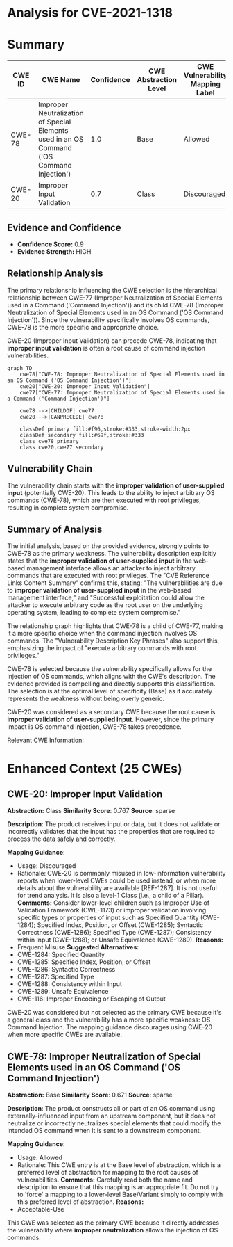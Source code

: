 # Analysis for CVE-2021-1318

# Summary
| CWE ID | CWE Name | Confidence | CWE Abstraction Level | CWE Vulnerability Mapping Label | CWE-Vulnerability Mapping Notes |
|---|---|---|---|---|---|
| CWE-78 | Improper Neutralization of Special Elements used in an OS Command ('OS Command Injection') | 1.0 | Base | Allowed | Primary CWE |
| CWE-20 | Improper Input Validation | 0.7 | Class | Discouraged | Secondary Candidate |

## Evidence and Confidence

*   **Confidence Score:** 0.9
*   **Evidence Strength:** HIGH

## Relationship Analysis
The primary relationship influencing the CWE selection is the hierarchical relationship between CWE-77 (Improper Neutralization of Special Elements used in a Command ('Command Injection')) and its child CWE-78 (Improper Neutralization of Special Elements used in an OS Command ('OS Command Injection')). Since the vulnerability specifically involves OS commands, CWE-78 is the more specific and appropriate choice.

CWE-20 (Improper Input Validation) can precede CWE-78, indicating that **improper input validation** is often a root cause of command injection vulnerabilities.

```mermaid
graph TD
    cwe78["CWE-78: Improper Neutralization of Special Elements used in an OS Command ('OS Command Injection')"]
    cwe20["CWE-20: Improper Input Validation"]
    cwe77["CWE-77: Improper Neutralization of Special Elements used in a Command ('Command Injection')"]

    cwe78 -->|CHILDOF| cwe77
    cwe20 -->|CANPRECEDE| cwe78

    classDef primary fill:#f96,stroke:#333,stroke-width:2px
    classDef secondary fill:#69f,stroke:#333
    class cwe78 primary
    class cwe20,cwe77 secondary
```

## Vulnerability Chain
The vulnerability chain starts with the **improper validation of user-supplied input** (potentially CWE-20). This leads to the ability to inject arbitrary OS commands (CWE-78), which are then executed with root privileges, resulting in complete system compromise.

## Summary of Analysis
The initial analysis, based on the provided evidence, strongly points to CWE-78 as the primary weakness. The vulnerability description explicitly states that the **improper validation of user-supplied input** in the web-based management interface allows an attacker to inject arbitrary commands that are executed with root privileges. The "CVE Reference Links Content Summary" confirms this, stating: "The vulnerabilities are due to **improper validation of user-supplied input** in the web-based management interface," and "Successful exploitation could allow the attacker to execute arbitrary code as the root user on the underlying operating system, leading to complete system compromise."

The relationship graph highlights that CWE-78 is a child of CWE-77, making it a more specific choice when the command injection involves OS commands. The "Vulnerability Description Key Phrases" also support this, emphasizing the impact of "execute arbitrary commands with root privileges."

CWE-78 is selected because the vulnerability specifically allows for the injection of OS commands, which aligns with the CWE's description. The evidence provided is compelling and directly supports this classification. The selection is at the optimal level of specificity (Base) as it accurately represents the weakness without being overly generic.

CWE-20 was considered as a secondary CWE because the root cause is **improper validation of user-supplied input**. However, since the primary impact is OS command injection, CWE-78 takes precedence.

Relevant CWE Information:

# Enhanced Context (25 CWEs)

## CWE-20: Improper Input Validation
**Abstraction:** Class
**Similarity Score**: 0.767
**Source**: sparse

**Description**:
The product receives input or data, but it does
        not validate or incorrectly validates that the input has the
        properties that are required to process the data safely and
        correctly.

**Mapping Guidance**:
- Usage: Discouraged
- Rationale: CWE-20 is commonly misused in low-information vulnerability reports when lower-level CWEs could be used instead, or when more details about the vulnerability are available [REF-1287]. It is not useful for trend analysis. It is also a level-1 Class (i.e., a child of a Pillar).
**Comments:** Consider lower-level children such as Improper Use of Validation Framework (CWE-1173) or improper validation involving specific types or properties of input such as Specified Quantity (CWE-1284); Specified Index, Position, or Offset (CWE-1285); Syntactic Correctness (CWE-1286); Specified Type (CWE-1287); Consistency within Input (CWE-1288); or Unsafe Equivalence (CWE-1289).
**Reasons:**
- Frequent Misuse
**Suggested Alternatives:**
- CWE-1284: Specified Quantity
- CWE-1285: Specified Index, Position, or Offset
- CWE-1286: Syntactic Correctness
- CWE-1287: Specified Type
- CWE-1288: Consistency within Input
- CWE-1289: Unsafe Equivalence
- CWE-116: Improper Encoding or Escaping of Output

CWE-20 was considered but not selected as the primary CWE because it's a general class and the vulnerability has a more specific weakness: OS Command Injection. The mapping guidance discourages using CWE-20 when more specific CWEs are available.

## CWE-78: Improper Neutralization of Special Elements used in an OS Command ('OS Command Injection')
**Abstraction:** Base
**Similarity Score**: 0.671
**Source**: sparse

**Description**:
The product constructs all or part of an OS command using externally-influenced input from an upstream component, but it does not neutralize or incorrectly neutralizes special elements that could modify the intended OS command when it is sent to a downstream component.

**Mapping Guidance**:
- Usage: Allowed
- Rationale: This CWE entry is at the Base level of abstraction, which is a preferred level of abstraction for mapping to the root causes of vulnerabilities.
**Comments:** Carefully read both the name and description to ensure that this mapping is an appropriate fit. Do not try to 'force' a mapping to a lower-level Base/Variant simply to comply with this preferred level of abstraction.
**Reasons:**
- Acceptable-Use

This CWE was selected as the primary CWE because it directly addresses the vulnerability where **improper neutralization** allows the injection of OS commands.